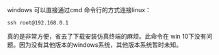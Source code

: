 windows 可以直接通过cmd 命令行的方式连接linux：
```
ssh root@192.168.0.1
```
真的是非常方便，省去了下载安装仿真终端的麻烦。此命令在 win 10下没有问题。因为没有其他版本的windows系统，其他版本系统暂时未知。
